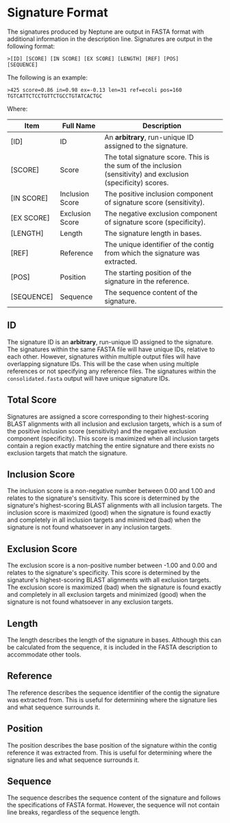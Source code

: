 # Signature Format #

The signatures produced by Neptune are output in FASTA format with additional information in the description line. Signatures are output in the following format:

    >[ID] [SCORE] [IN SCORE] [EX SCORE] [LENGTH] [REF] [POS]
    [SEQUENCE]

The following is an example:

    >425 score=0.86 in=0.98 ex=-0.13 len=31 ref=ecoli pos=160
    TGTCATTCTCCTGTTCTGCCTGTATCACTGC

Where:

| Item | Full Name | Description |
|---|---|---|
| [ID] | ID | An __arbitrary__, run-unique ID assigned to the signature. |
| [SCORE] | Score | The total signature score. This is the sum of the inclusion (sensitivity) and exclusion (specificity) scores. |
| [IN SCORE] | Inclusion Score | The positive inclusion component of signature score (sensitivity). |
| [EX SCORE] | Exclusion Score | The negative exclusion component of signature score (specificity). |
| [LENGTH] | Length | The signature length in bases. |
| [REF] | Reference | The unique identifier of the contig from which the signature was extracted. |
| [POS] | Position | The starting position of the signature in the reference. |
| [SEQUENCE] | Sequence | The sequence content of the signature. |

## ID ##

The signature ID is an __arbitrary__, run-unique ID assigned to the signature. The signatures within the same FASTA file will have unique IDs, relative to each other. However, signatures within multiple output files will have overlapping signature IDs. This will be the case when using multiple references or not specifying any reference files. The signatures within the `consolidated.fasta` output will have unique signature IDs.

## Total Score ##

Signatures are assigned a score corresponding to their highest-scoring BLAST alignments with all inclusion and exclusion targets, which is a sum of the positive inclusion score (sensitivity) and the negative exclusion component (specificity). This score is maximized when all inclusion targets contain a region exactly matching the entire signature and there exists no exclusion targets that match the signature.

## Inclusion Score ##

The inclusion score is a non-negative number between 0.00 and 1.00 and relates to the signature's sensitivity. This score is determined by the signature's highest-scoring BLAST alignments with all inclusion targets. The inclusion score is maximized (good) when the signature is found exactly and completely in all inclusion targets and minimized (bad) when the signature is not found whatsoever in any inclusion targets.

## Exclusion Score ##

The exclusion score is a non-positive number between -1.00 and 0.00 and relates to the signature's specificity. This score is determined by the signature's highest-scoring BLAST alignments with all exclusion targets. The exclusion score is maximized (bad) when the signature is found exactly and completely in all exclusion targets and minimized (good) when the signature is not found whatsoever in any exclusion targets.

## Length ##

The length describes the length of the signature in bases. Although this can be calculated from the sequence, it is included in the FASTA description to accommodate other tools.

## Reference ##

The reference describes the sequence identifier of the contig the signature was extracted from. This is useful for determining where the signature lies and what sequence surrounds it.

## Position ##

The position describes the base position of the signature within the contig reference it was extracted from. This is useful for determining where the signature lies and what sequence surrounds it.

## Sequence ##

The sequence describes the sequence content of the signature and follows the specifications of FASTA format. However, the sequence will not contain line breaks, regardless of the sequence length.

